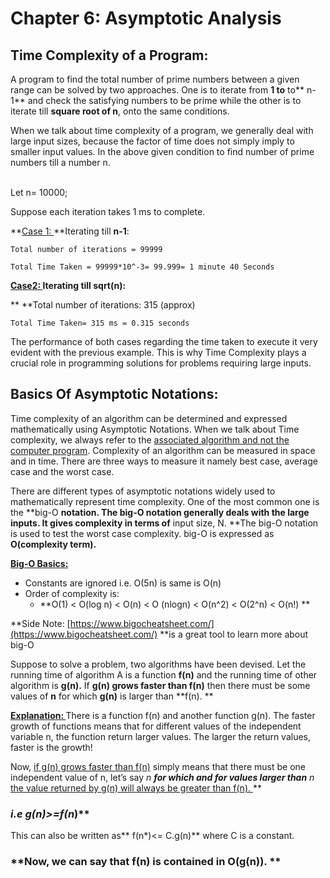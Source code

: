 # Chapter 6:  Asymptotic Analysis


## Time Complexity of a Program:

A program to find the total number of prime numbers between a given range can be solved by two approaches. One is to iterate from **1 to** to** n-1** and check the satisfying numbers to be prime while the other is to iterate till **square root of n**, onto the same conditions. 

When we talk about time complexity of a program, we generally deal with large input sizes, because the factor of time does not simply imply to smaller input values. In the above given condition to find number of prime numbers till a number n.

 \
Let n= 10000;

Suppose each iteration takes 1 ms to complete. 

**<span style="text-decoration:underline;">Case 1: </span>**Iterating till **n-1**: 

	Total number of iterations = 99999

	Total Time Taken = 99999*10^-3= 99.999= 1 minute 40 Seconds 

**<span style="text-decoration:underline;">Case2: </span>**Iterating till** sqrt(n):**

**	**Total number of iterations: 315 (approx)

	Total Time Taken= 315 ms = 0.315 seconds

 The performance of both cases regarding the time taken to execute it very evident with the previous example. This is why Time Complexity plays a crucial role in programming solutions for problems requiring large inputs. 


## Basics Of Asymptotic Notations:

Time complexity of an algorithm can be determined and expressed mathematically using Asymptotic Notations. When we talk about Time complexity, we always refer to the <span style="text-decoration:underline;">associated algorithm and not the computer program</span>. Complexity of an algorithm can be measured in space and in time. There are three ways to measure it namely best case, average case and the worst case.

There are different types of asymptotic notations widely used to mathematically represent time complexity. One of the most common one is the **big-O **notation. The big-O notation generally deals with the large inputs. It gives complexity in terms of** input size, N. **The big-O notation is used to test the worst case complexity. big-O is expressed as **O(complexity term).** 

**<span style="text-decoration:underline;">Big-O Basics:</span>**



*   Constants are ignored i.e. O(5n) is same is O(n)
*   Order of complexity is:
    *   **O(1) < O(log n) < O(n) < O (nlogn) < O(n^2) < O(2^n) < O(n!) **

**Side Note: [https://www.bigocheatsheet.com/](https://www.bigocheatsheet.com/) **is a great tool to learn more about big-O 

Suppose to solve a problem, two algorithms have been devised. Let the running time of algorithm A is a function **f(n)** and the running time of other algorithm is **g(n).** If **g(n) **grows faster than** f(n)** then there must be some values of **n** for which **g(n)** is larger than **f(n). **

**<span style="text-decoration:underline;">Explanation: </span>** There is a function f(n) and another function g(n). The faster growth of functions means that for different values of the independent variable n, the function return larger values. The larger the return values, faster is the growth!   

Now, <span style="text-decoration:underline;">if g(n) grows faster than f(n)</span> simply means that there must be one independent value of n, let’s say **n* **for which and for values larger than** n*<span style="text-decoration:underline;"> the value returned by g(n) will always be greater than f(n). </span>**


### **i.e g(n*)>=f(n*)**

This can also be written as** f(n*)<= C.g(n)** where C is a constant. 


### **Now, we can say that f(n) is contained in O(g(n)). **
